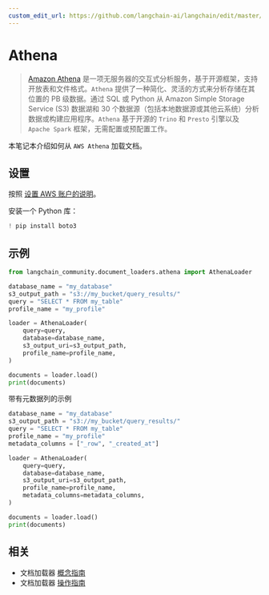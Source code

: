 ```yaml
---
custom_edit_url: https://github.com/langchain-ai/langchain/edit/master/docs/docs/integrations/document_loaders/athena.ipynb
---
```


# Athena

>[Amazon Athena](https://aws.amazon.com/athena/) 是一项无服务器的交互式分析服务，基于开源框架，支持开放表和文件格式。`Athena` 提供了一种简化、灵活的方式来分析存储在其位置的 PB 级数据。通过 SQL 或 Python 从 Amazon Simple Storage Service (S3) 数据湖和 30 个数据源（包括本地数据源或其他云系统）分析数据或构建应用程序。`Athena` 基于开源的 `Trino` 和 `Presto` 引擎以及 `Apache Spark` 框架，无需配置或预配置工作。

本笔记本介绍如何从 `AWS Athena` 加载文档。

## 设置

按照 [设置 AWS 账户的说明](https://docs.aws.amazon.com/athena/latest/ug/setting-up.html)。

安装一个 Python 库：


```python
! pip install boto3
```

## 示例


```python
from langchain_community.document_loaders.athena import AthenaLoader
```


```python
database_name = "my_database"
s3_output_path = "s3://my_bucket/query_results/"
query = "SELECT * FROM my_table"
profile_name = "my_profile"

loader = AthenaLoader(
    query=query,
    database=database_name,
    s3_output_uri=s3_output_path,
    profile_name=profile_name,
)

documents = loader.load()
print(documents)
```

带有元数据列的示例


```python
database_name = "my_database"
s3_output_path = "s3://my_bucket/query_results/"
query = "SELECT * FROM my_table"
profile_name = "my_profile"
metadata_columns = ["_row", "_created_at"]

loader = AthenaLoader(
    query=query,
    database=database_name,
    s3_output_uri=s3_output_path,
    profile_name=profile_name,
    metadata_columns=metadata_columns,
)

documents = loader.load()
print(documents)
```

## 相关

- 文档加载器 [概念指南](/docs/concepts/#document-loaders)
- 文档加载器 [操作指南](/docs/how_to/#document-loaders)